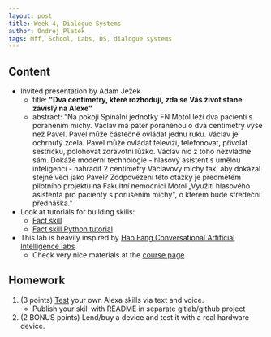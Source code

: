 ```yaml
---
layout: post
title: Week 4, Dialogue Systems
author: Ondrej Platek
tags: Mff, School, Labs, DS, dialogue systems
---
```



## Content

- Invited presentation by Adam Ježek
    - title: **"Dva centimetry, které rozhodují, zda se Váš život stane závislý na Alexe"**
    - abstract: "Na pokoji Spinální jednotky FN Motol leží dva pacienti s poraněním míchy. Václav má páteř poraněnou o dva centimetry výše než Pavel. Pavel může částečně ovládat jednu ruku. Václav je ochrnutý zcela. Pavel může ovládat televizi, telefonovat, přivolat sestřičku, polohovat zdravotní lůžko. Václav nic z toho nezvládne sám. Dokáže moderní technologie - hlasový asistent s umělou inteligencí - nahradit 2 centimetry Václavovy míchy tak, aby dokázal stejné věci jako Pavel? Zodpovězení této otázky je předmětem pilotního projektu na Fakultní nemocnici Motol „Využití hlasového asistenta pro pacienty s porušením míchy", o kterém bude středeční přednáška."
- Look at tutorials for building skills:
    - [Fact skill](https://developer.amazon.com/alexa-skills-kit/tutorials/fact-skill-1)
    - [Fact skill Python tutorial](https://github.com/alexa/skill-sample-python-fact)
- This lab is heavily inspired by [Hao Fang Conversational Artificial Intelligence labs](https://hao-fang.github.io/ee596_spr2018/slides/lab_1-walkthrough.pdf)
    - Check very nice materials at the [course page](https://hao-fang.github.io/ee596_spr2018/)



## Homework

1. (3 points) [Test](https://developer.amazon.com/docs/devconsole/test-your-skill.html#test-simulator) your own Alexa skills via text and voice.
    - Publish your skill with README in separate gitlab/github project
2. (2 BONUS points) Lend/buy a device and test it with a real hardware device.

